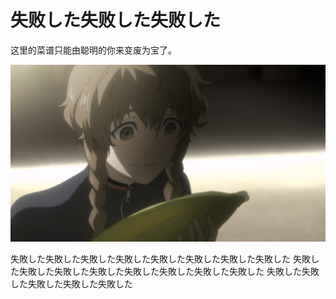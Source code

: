 # 失败した失败した失败した

这里的菜谱只能由聪明的你来变废为宝了。

![打工战士](../imgs/suzuha2.JPG)

失敗した失敗した失敗した失敗した失敗した失敗した失敗した失敗した
失敗した失敗した失敗した失敗した失敗した失敗した失敗した失敗した
失敗した失敗した失敗した失敗した失敗した